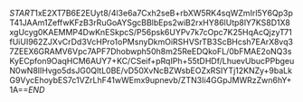 $START$1xE2XT7B6E2EUyt8/4l3e6a7Cxh2seB+rbXW5RK4sqWZmIrl5Y6Qp3pT41JAAm1ZeffwKFzB3rRuGoAYSgcBBlbEps2wiB2rxHY86lUtp8lY7KS8D1X8xgUcyg0KAEMMP4DwKnESkpcS/P56psk6UYPv7k7cOpc7K25HqAcQjzyT71fUiUI962ZJXvCrDd3VcHPro1oPMsnyDkmOiRSHVSrTB3ScBHcsh7EArX8vq37ZEEX6GRAMV6Vpc7APF7Dhobwph50h8m25ReEDQkoFL/0bFMAE2oNQ3sKyECpfon9OaqHCM6AUY7+KC/CSeif+pRqIPh+55tDHDf/LhuevUbucPPbgeuN0wN8lIHvgo5dsJG0QltL0BE/vD50XvNcBZWsbEOZxRSIYTj12KNZy+9baLkG9VycEhoybES7c1VZrLhF41wWEmx9upnevb/ZTN3Ii4GGpJMWRzZwn6hY+1A==$END$